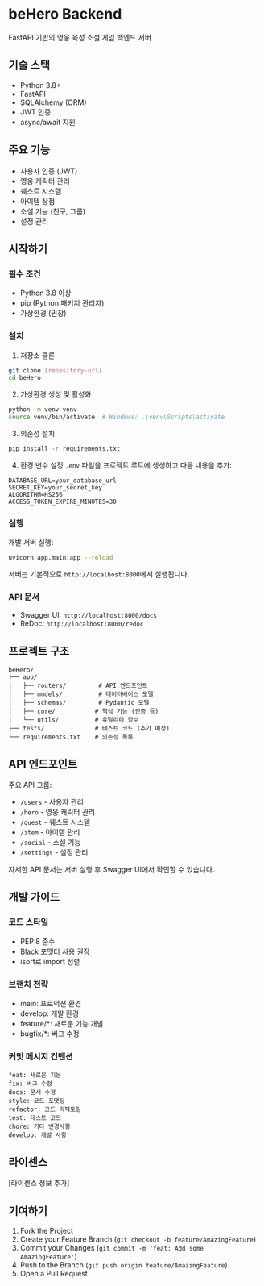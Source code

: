 # beHero Backend

FastAPI 기반의 영웅 육성 소셜 게임 백엔드 서버

## 기술 스택

- Python 3.8+
- FastAPI
- SQLAlchemy (ORM)
- JWT 인증
- async/await 지원

## 주요 기능

- 사용자 인증 (JWT)
- 영웅 캐릭터 관리
- 퀘스트 시스템
- 아이템 상점
- 소셜 기능 (친구, 그룹)
- 설정 관리

## 시작하기

### 필수 조건

- Python 3.8 이상
- pip (Python 패키지 관리자)
- 가상환경 (권장)

### 설치

1. 저장소 클론
```bash
git clone [repository-url]
cd beHero
```

2. 가상환경 생성 및 활성화
```bash
python -m venv venv
source venv/bin/activate  # Windows: .\venv\Scripts\activate
```

3. 의존성 설치
```bash
pip install -r requirements.txt
```

4. 환경 변수 설정
`.env` 파일을 프로젝트 루트에 생성하고 다음 내용을 추가:
```
DATABASE_URL=your_database_url
SECRET_KEY=your_secret_key
ALGORITHM=HS256
ACCESS_TOKEN_EXPIRE_MINUTES=30
```

### 실행

개발 서버 실행:
```bash
uvicorn app.main:app --reload
```

서버는 기본적으로 `http://localhost:8000`에서 실행됩니다.

### API 문서

- Swagger UI: `http://localhost:8000/docs`
- ReDoc: `http://localhost:8000/redoc`

## 프로젝트 구조

```
beHero/
├── app/
│   ├── routers/         # API 엔드포인트
│   ├── models/          # 데이터베이스 모델
│   ├── schemas/         # Pydantic 모델
│   ├── core/           # 핵심 기능 (인증 등)
│   └── utils/          # 유틸리티 함수
├── tests/              # 테스트 코드 (추가 예정)
└── requirements.txt    # 의존성 목록
```

## API 엔드포인트

주요 API 그룹:
- `/users` - 사용자 관리
- `/hero` - 영웅 캐릭터 관리
- `/quest` - 퀘스트 시스템
- `/item` - 아이템 관리
- `/social` - 소셜 기능
- `/settings` - 설정 관리

자세한 API 문서는 서버 실행 후 Swagger UI에서 확인할 수 있습니다.

## 개발 가이드

### 코드 스타일
- PEP 8 준수
- Black 포맷터 사용 권장
- isort로 import 정렬

### 브랜치 전략
- main: 프로덕션 환경
- develop: 개발 환경
- feature/*: 새로운 기능 개발
- bugfix/*: 버그 수정

### 커밋 메시지 컨벤션
```
feat: 새로운 기능
fix: 버그 수정
docs: 문서 수정
style: 코드 포맷팅
refactor: 코드 리팩토링
test: 테스트 코드
chore: 기타 변경사항
develop: 개발 사항
```

## 라이센스

[라이센스 정보 추가]

## 기여하기

1. Fork the Project
2. Create your Feature Branch (`git checkout -b feature/AmazingFeature`)
3. Commit your Changes (`git commit -m 'feat: Add some AmazingFeature'`)
4. Push to the Branch (`git push origin feature/AmazingFeature`)
5. Open a Pull Request
